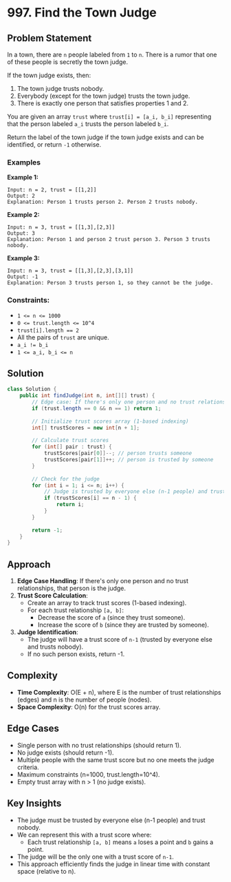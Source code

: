 # 997. Find the Town Judge

## Problem Statement
In a town, there are `n` people labeled from `1` to `n`. There is a rumor that one of these people is secretly the town judge.

If the town judge exists, then:
1. The town judge trusts nobody.
2. Everybody (except for the town judge) trusts the town judge.
3. There is exactly one person that satisfies properties 1 and 2.

You are given an array `trust` where `trust[i] = [a_i, b_i]` representing that the person labeled `a_i` trusts the person labeled `b_i`.

Return the label of the town judge if the town judge exists and can be identified, or return `-1` otherwise.

### Examples

**Example 1:**
```
Input: n = 2, trust = [[1,2]]
Output: 2
Explanation: Person 1 trusts person 2. Person 2 trusts nobody.
```

**Example 2:**
```
Input: n = 3, trust = [[1,3],[2,3]]
Output: 3
Explanation: Person 1 and person 2 trust person 3. Person 3 trusts nobody.
```

**Example 3:**
```
Input: n = 3, trust = [[1,3],[2,3],[3,1]]
Output: -1
Explanation: Person 3 trusts person 1, so they cannot be the judge.
```

### Constraints:
- `1 <= n <= 1000`
- `0 <= trust.length <= 10^4`
- `trust[i].length == 2`
- All the pairs of `trust` are unique.
- `a_i != b_i`
- `1 <= a_i, b_i <= n`

## Solution
```java
class Solution {
    public int findJudge(int n, int[][] trust) {
        // Edge case: If there's only one person and no trust relationships, they are the judge
        if (trust.length == 0 && n == 1) return 1;
        
        // Initialize trust scores array (1-based indexing)
        int[] trustScores = new int[n + 1];
        
        // Calculate trust scores
        for (int[] pair : trust) {
            trustScores[pair[0]]--; // person trusts someone
            trustScores[pair[1]]++; // person is trusted by someone
        }
        
        // Check for the judge
        for (int i = 1; i <= n; i++) {
            // Judge is trusted by everyone else (n-1 people) and trusts nobody
            if (trustScores[i] == n - 1) {
                return i;
            }
        }
        
        return -1;
    }
}
```

## Approach
1. **Edge Case Handling**: If there's only one person and no trust relationships, that person is the judge.
2. **Trust Score Calculation**:
   - Create an array to track trust scores (1-based indexing).
   - For each trust relationship `[a, b]`:
     - Decrease the score of `a` (since they trust someone).
     - Increase the score of `b` (since they are trusted by someone).
3. **Judge Identification**:
   - The judge will have a trust score of `n-1` (trusted by everyone else and trusts nobody).
   - If no such person exists, return -1.

## Complexity
- **Time Complexity**: O(E + n), where E is the number of trust relationships (edges) and n is the number of people (nodes).
- **Space Complexity**: O(n) for the trust scores array.

## Edge Cases
- Single person with no trust relationships (should return 1).
- No judge exists (should return -1).
- Multiple people with the same trust score but no one meets the judge criteria.
- Maximum constraints (n=1000, trust.length=10^4).
- Empty trust array with n > 1 (no judge exists).

## Key Insights
- The judge must be trusted by everyone else (n-1 people) and trust nobody.
- We can represent this with a trust score where:
  - Each trust relationship `[a, b]` means `a` loses a point and `b` gains a point.
- The judge will be the only one with a trust score of `n-1`.
- This approach efficiently finds the judge in linear time with constant space (relative to n).